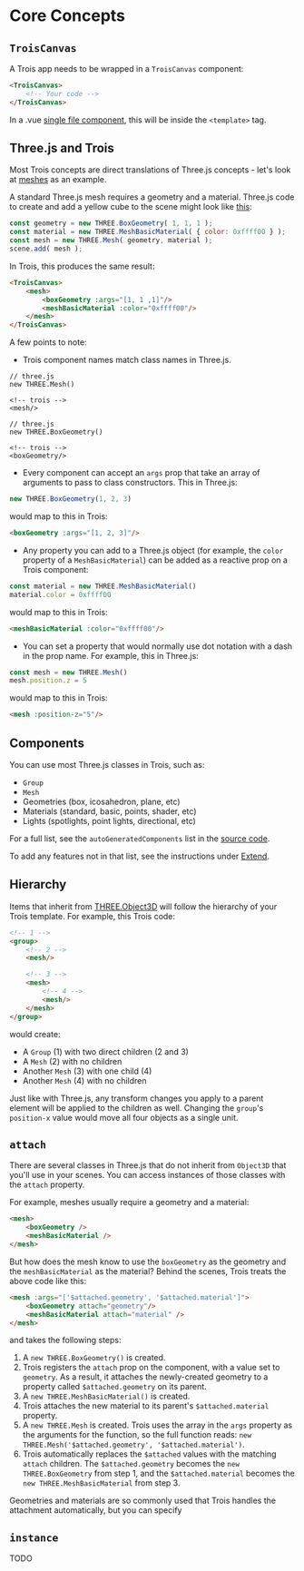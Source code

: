 # Core Concepts

## `TroisCanvas`
A Trois app needs to be wrapped in a `TroisCanvas` component:

```html
<TroisCanvas>
    <!-- Your code -->
</TroisCanvas>
```

In a .vue [single file component](https://v3.vuejs.org/guide/single-file-component.html#single-file-components), this will be inside the `<template>` tag.

## Three.js and Trois

Most Trois concepts are direct translations of Three.js concepts - let's look at [meshes](https://threejs.org/docs/index.html?q=mesh#api/en/objects/Mesh) as an example.

A standard Three.js mesh requires a geometry and a material. Three.js code to create and add a yellow cube to the scene might look like [this](https://threejs.org/docs/index.html?q=mesh#api/en/objects/Mesh):

```js
const geometry = new THREE.BoxGeometry( 1, 1, 1 );
const material = new THREE.MeshBasicMaterial( { color: 0xffff00 } );
const mesh = new THREE.Mesh( geometry, material );
scene.add( mesh );
```

In Trois, this produces the same result:

```html
<TroisCanvas>
    <mesh>
        <boxGeometry :args="[1, 1 ,1]"/>
        <meshBasicMaterial :color="0xffff00"/>
    </mesh>
</TroisCanvas>
```

A few points to note:

* Trois component names match class names in Three.js. 
```
// three.js
new THREE.Mesh()

<!-- trois -->
<mesh/>

// three.js
new THREE.BoxGeometry()

<!-- trois -->
<boxGeometry/>
```
* Every component can accept an `args` prop that take an array of arguments to pass to class constructors. This in Three.js:
    
```js
new THREE.BoxGeometry(1, 2, 3)
```

would map to this in Trois:

```html
<boxGeometry :args="[1, 2, 3]"/>
```

* Any property you can add to a Three.js object (for example, the `color` property of a `MeshBasicMaterial`) can be added as a reactive prop on a Trois component:

```js
const material = new THREE.MeshBasicMaterial()
material.color = 0xffff00
```

would map to this in Trois:

```html
<meshBasicMaterial :color="0xffff00"/>
```

* You can set a property that would normally use dot notation with a dash in the prop name. For example, this in Three.js:

```js
const mesh = new THREE.Mesh()
mesh.position.z = 5
```

would map to this in Trois:

```html
<mesh :position-z="5"/>
```

## Components

You can use most Three.js classes in Trois, such as:

* `Group`
* `Mesh`
* Geometries (box, icosahedron, plane, etc)
* Materials (standard, basic, points, shader, etc)
* Lights (spotlights, point lights, directional, etc)

For a full list, see the `autoGeneratedComponents` list in the [source code](https://github.com/troisjs/renderer-proof-of-concept/blob/main/src/renderer/components/components.ts).

To add any features not in that list, see the instructions under [Extend](/renderer/extend).

## Hierarchy

Items that inherit from [THREE.Object3D](https://threejs.org/docs/index.html?q=mesh#api/en/core/Object3D) will follow the hierarchy of your Trois template. For example, this Trois code:

```html
<!-- 1 -->
<group>
    <!-- 2 -->
    <mesh/>

    <!-- 3 -->
    <mesh>
        <!-- 4 -->
        <mesh/>
    </mesh>
</group>
```

would create:

* A `Group` (1) with two direct children (2 and 3)
* A `Mesh` (2) with no children
* Another `Mesh` (3) with one child (4)
* Another `Mesh` (4) with no children

Just like with Three.js, any transform changes you apply to a parent element will be applied to the children as well. Changing the `group`'s `position-x` value would move all four objects as a single unit.

## `attach`

There are several classes in Three.js that do not inherit from `Object3D` that you'll use in your scenes. You can access instances of those classes with the `attach` property.

For example, meshes usually require a geometry and a material:

```html
<mesh>
    <boxGeometry />
    <meshBasicMaterial />
</mesh>
```

But how does the mesh know to use the `boxGeometry` as the geometry and the `meshBasicMaterial` as the material? Behind the scenes, Trois treats the above code like this:

```html
<mesh :args="['$attached.geometry', '$attached.material']">
    <boxGeometry attach="geometry"/>
    <meshBasicMaterial attach="material" />
</mesh>
```

and takes the following steps:

1. A `new THREE.BoxGeometry()` is created. 
2. Trois registers the `attach` prop on the component, with a value set to `geometry`. As a result, it attaches the newly-created geometry to a property called `$attached.geometry` on its parent.
3. A `new THREE.MeshBasicMaterial()` is created.
4. Trois attaches the new material to its parent's `$attached.material` property.
5. A `new THREE.Mesh` is created. Trois uses the array in the `args` property as the arguments for the function, so the full function reads: `new THREE.Mesh('$attached.geometry', '$attached.material')`.
6. Trois automatically replaces the `$attached` values with the matching `attach` children. The `$attached.geometry` becomes the `new THREE.BoxGeometry` from step 1, and the `$attached.material` becomes the `new THREE.MeshBasicMaterial` from step 3.

Geometries and materials are so commonly used that Trois handles the attachment automatically, but you can specify 

## `instance`

TODO